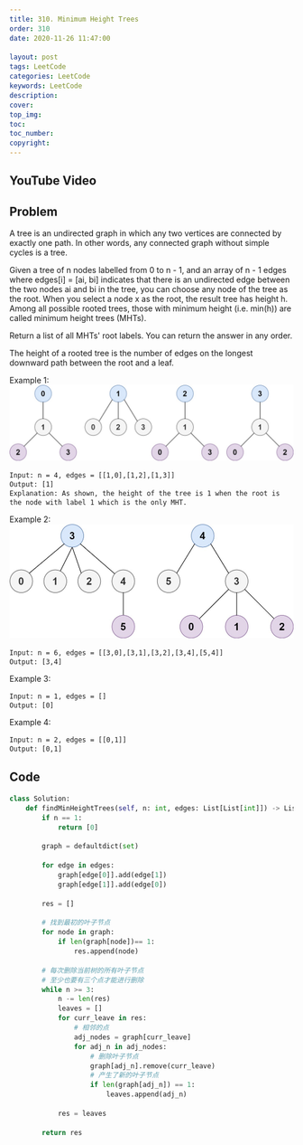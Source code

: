 ```yaml
---
title: 310. Minimum Height Trees
order: 310
date: 2020-11-26 11:47:00

layout: post
tags: LeetCode
categories: LeetCode
keywords: LeetCode
description:
cover:
top_img:
toc:
toc_number:
copyright:
---
```


## YouTube Video

## Problem

A tree is an undirected graph in which any two vertices are connected by exactly one path. In other words, any connected graph without simple cycles is a tree.

Given a tree of n nodes labelled from 0 to n - 1, and an array of n - 1 edges where edges[i] = [ai, bi] indicates that there is an undirected edge between the two nodes ai and bi in the tree, you can choose any node of the tree as the root. When you select a node x as the root, the result tree has height h. Among all possible rooted trees, those with minimum height (i.e. min(h)) are called minimum height trees (MHTs).

Return a list of all MHTs' root labels. You can return the answer in any order.

The height of a rooted tree is the number of edges on the longest downward path between the root and a leaf.

Example 1:
![image tooltip here](./assets/310-1.jpg)

```
Input: n = 4, edges = [[1,0],[1,2],[1,3]]
Output: [1]
Explanation: As shown, the height of the tree is 1 when the root is the node with label 1 which is the only MHT.
```

Example 2:
![image tooltip here](./assets/310-2.jpg)

```
Input: n = 6, edges = [[3,0],[3,1],[3,2],[3,4],[5,4]]
Output: [3,4]
```

Example 3:

```
Input: n = 1, edges = []
Output: [0]
```

Example 4:

```
Input: n = 2, edges = [[0,1]]
Output: [0,1]
```

## Code

```python
class Solution:
    def findMinHeightTrees(self, n: int, edges: List[List[int]]) -> List[int]:
        if n == 1:
            return [0]

        graph = defaultdict(set)

        for edge in edges:
            graph[edge[0]].add(edge[1])
            graph[edge[1]].add(edge[0])

        res = []

        # 找到最初的叶子节点
        for node in graph:
            if len(graph[node])== 1:
                res.append(node)

        # 每次删除当前树的所有叶子节点
        # 至少也要有三个点才能进行删除
        while n >= 3:
            n -= len(res)
            leaves = []
            for curr_leave in res:
                # 相邻的点
                adj_nodes = graph[curr_leave]
                for adj_n in adj_nodes:
                    # 删除叶子节点
                    graph[adj_n].remove(curr_leave)
                    # 产生了新的叶子节点
                    if len(graph[adj_n]) == 1:
                        leaves.append(adj_n)

            res = leaves

        return res
```
